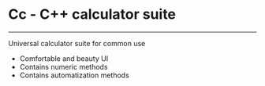 # Cc - C++ calculator suite
----------------------------

Universal calculator suite for common use
- Comfortable and beauty UI
- Contains numeric methods
- Contains automatization methods